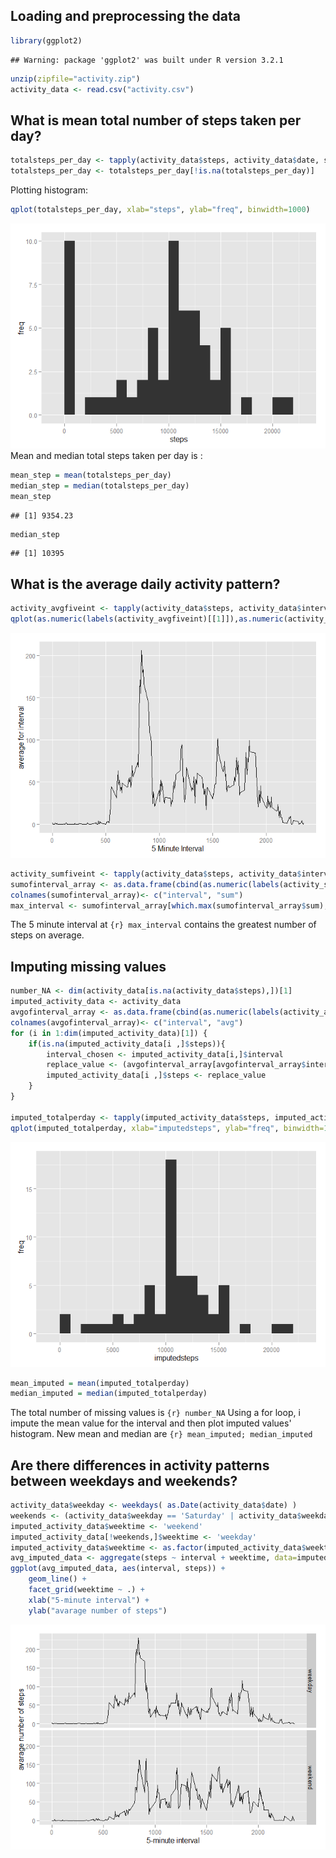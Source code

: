 ## Loading and preprocessing the data

```r
library(ggplot2)
```

```
## Warning: package 'ggplot2' was built under R version 3.2.1
```

```r
unzip(zipfile="activity.zip")
activity_data <- read.csv("activity.csv")
```

## What is mean total number of steps taken per day?

```r
totalsteps_per_day <- tapply(activity_data$steps, activity_data$date, sum, na.rm=T)
totalsteps_per_day <- totalsteps_per_day[!is.na(totalsteps_per_day)]
```
Plotting histogram:

```r
qplot(totalsteps_per_day, xlab="steps", ylab="freq", binwidth=1000)
```

![](PA1_template_files/figure-html/unnamed-chunk-3-1.png) 
Mean and median total steps taken per day is :

```r
mean_step = mean(totalsteps_per_day)
median_step = median(totalsteps_per_day)
mean_step
```

```
## [1] 9354.23
```

```r
median_step
```

```
## [1] 10395
```

## What is the average daily activity pattern?

```r
activity_avgfiveint <- tapply(activity_data$steps, activity_data$interval, mean, na.rm=T)
qplot(as.numeric(labels(activity_avgfiveint)[[1]]),as.numeric(activity_avgfiveint), xlab="5 Minute Interval", ylab="average for interval", geom = "path")
```

![](PA1_template_files/figure-html/unnamed-chunk-5-1.png) 

```r
activity_sumfiveint <- tapply(activity_data$steps, activity_data$interval, sum, na.rm=T)
sumofinterval_array <- as.data.frame(cbind(as.numeric(labels(activity_sumfiveint)[[1]]),as.numeric(activity_sumfiveint)))
colnames(sumofinterval_array)<- c("interval", "sum")
max_interval <- sumofinterval_array[which.max(sumofinterval_array$sum),]$interval
```
The 5 minute interval at ```{r} max_interval``` contains the greatest number of steps on average.

## Imputing missing values

```r
number_NA <- dim(activity_data[is.na(activity_data$steps),])[1]
imputed_activity_data <- activity_data
avgofinterval_array <- as.data.frame(cbind(as.numeric(labels(activity_avgfiveint)[[1]]),as.numeric(activity_avgfiveint)))
colnames(avgofinterval_array)<- c("interval", "avg")
for (i in 1:dim(imputed_activity_data)[1]) {
    if(is.na(imputed_activity_data[i ,]$steps)){
        interval_chosen <- imputed_activity_data[i,]$interval
        replace_value <- (avgofinterval_array[avgofinterval_array$interval==interval_chosen,]$avg)
        imputed_activity_data[i ,]$steps <- replace_value
    }
}

imputed_totalperday <- tapply(imputed_activity_data$steps, imputed_activity_data$date, sum)
qplot(imputed_totalperday, xlab="imputedsteps", ylab="freq", binwidth=1000)
```

![](PA1_template_files/figure-html/unnamed-chunk-6-1.png) 

```r
mean_imputed = mean(imputed_totalperday)
median_imputed = median(imputed_totalperday)
```
The total number of missing values is ```{r} number_NA```
Using a for loop, i impute the mean value for the interval and then plot imputed values' histogram.
New mean and median are ```{r} mean_imputed; median_imputed```


## Are there differences in activity patterns between weekdays and weekends?

```r
activity_data$weekday <- weekdays( as.Date(activity_data$date) )
weekends <- (activity_data$weekday == 'Saturday' | activity_data$weekday == 'Sunday')
imputed_activity_data$weektime <- 'weekend'
imputed_activity_data[!weekends,]$weektime <- 'weekday'
imputed_activity_data$weektime <- as.factor(imputed_activity_data$weektime)
avg_imputed_data <- aggregate(steps ~ interval + weektime, data=imputed_activity_data, mean)
ggplot(avg_imputed_data, aes(interval, steps)) + 
    geom_line() + 
    facet_grid(weektime ~ .) +
    xlab("5-minute interval") + 
    ylab("avarage number of steps")
```

![](PA1_template_files/figure-html/unnamed-chunk-7-1.png) 
